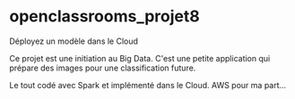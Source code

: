 # openclassrooms_projet8
Déployez un modèle dans le Cloud

Ce projet est une initiation au Big Data. C'est une petite application qui prépare des images pour une classification future.

Le tout codé avec Spark et implémenté dans le Cloud. AWS pour ma part...

